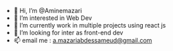 - 👋 Hi, I’m @Aminemazari
- 👀 I’m interested in Web Dev
- 🌱 I’m currently work in multiple projects using react js 
- 💞️ I’m looking for inter as front-end dev
- 📫 email me : a.mazariabdessameud@gmail.com 

<!---
Aminemazari/Aminemazari is a ✨ special ✨ repository because its `README.md` (this file) appears on your GitHub profile.
You can click the Preview link to take a look at your changes.
--->
